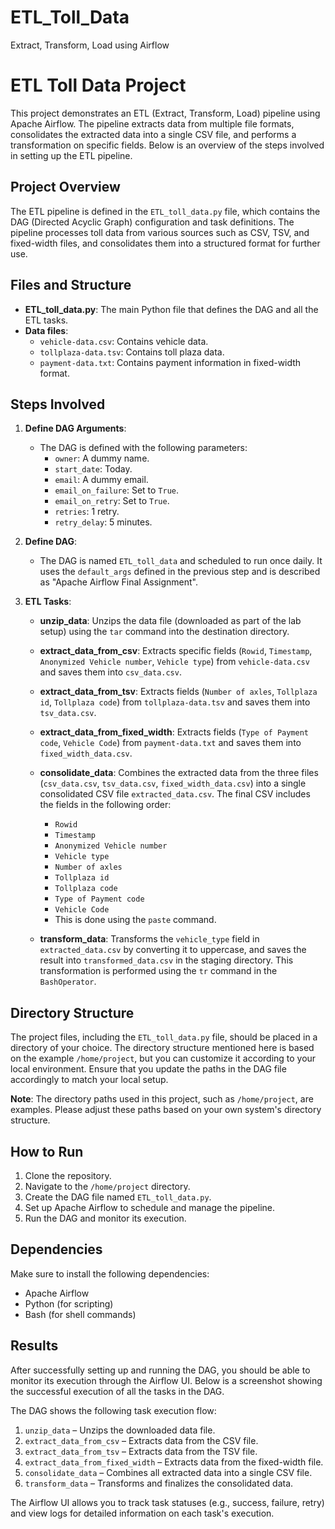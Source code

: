 # ETL_Toll_Data
Extract, Transform, Load using Airflow

# ETL Toll Data Project

This project demonstrates an ETL (Extract, Transform, Load) pipeline using Apache Airflow. The pipeline extracts data from multiple file formats, consolidates the extracted data into a single CSV file, and performs a transformation on specific fields. Below is an overview of the steps involved in setting up the ETL pipeline.

## Project Overview

The ETL pipeline is defined in the `ETL_toll_data.py` file, which contains the DAG (Directed Acyclic Graph) configuration and task definitions. The pipeline processes toll data from various sources such as CSV, TSV, and fixed-width files, and consolidates them into a structured format for further use.

## Files and Structure

- **ETL_toll_data.py**: The main Python file that defines the DAG and all the ETL tasks.
- **Data files**:
  - `vehicle-data.csv`: Contains vehicle data.
  - `tollplaza-data.tsv`: Contains toll plaza data.
  - `payment-data.txt`: Contains payment information in fixed-width format.

## Steps Involved

1. **Define DAG Arguments**:
   - The DAG is defined with the following parameters:
     - `owner`: A dummy name.
     - `start_date`: Today.
     - `email`: A dummy email.
     - `email_on_failure`: Set to `True`.
     - `email_on_retry`: Set to `True`.
     - `retries`: 1 retry.
     - `retry_delay`: 5 minutes.

2. **Define DAG**:
   - The DAG is named `ETL_toll_data` and scheduled to run once daily. It uses the `default_args` defined in the previous step and is described as "Apache Airflow Final Assignment".

3. **ETL Tasks**:

   - **unzip_data**: Unzips the data file (downloaded as part of the lab setup) using the `tar` command into the destination directory.
   
   - **extract_data_from_csv**: Extracts specific fields (`Rowid`, `Timestamp`, `Anonymized Vehicle number`, `Vehicle type`) from `vehicle-data.csv` and saves them into `csv_data.csv`.

   - **extract_data_from_tsv**: Extracts fields (`Number of axles`, `Tollplaza id`, `Tollplaza code`) from `tollplaza-data.tsv` and saves them into `tsv_data.csv`.

   - **extract_data_from_fixed_width**: Extracts fields (`Type of Payment code`, `Vehicle Code`) from `payment-data.txt` and saves them into `fixed_width_data.csv`.

   - **consolidate_data**: Combines the extracted data from the three files (`csv_data.csv`, `tsv_data.csv`, `fixed_width_data.csv`) into a single consolidated CSV file `extracted_data.csv`. The final CSV includes the fields in the following order:
     - `Rowid`
     - `Timestamp`
     - `Anonymized Vehicle number`
     - `Vehicle type`
     - `Number of axles`
     - `Tollplaza id`
     - `Tollplaza code`
     - `Type of Payment code`
     - `Vehicle Code`
     - This is done using the `paste` command.

   - **transform_data**: Transforms the `vehicle_type` field in `extracted_data.csv` by converting it to uppercase, and saves the result into `transformed_data.csv` in the staging directory. This transformation is performed using the `tr` command in the `BashOperator`.

## Directory Structure

The project files, including the `ETL_toll_data.py` file, should be placed in a directory of your choice. The directory structure mentioned here is based on the example `/home/project`, but you can customize it according to your local environment. Ensure that you update the paths in the DAG file accordingly to match your local setup.

**Note**: The directory paths used in this project, such as `/home/project`, are examples. Please adjust these paths based on your own system's directory structure.

## How to Run

1. Clone the repository.
2. Navigate to the `/home/project` directory.
3. Create the DAG file named `ETL_toll_data.py`.
4. Set up Apache Airflow to schedule and manage the pipeline.
5. Run the DAG and monitor its execution.

## Dependencies

Make sure to install the following dependencies:

- Apache Airflow
- Python (for scripting)
- Bash (for shell commands)

## Results

After successfully setting up and running the DAG, you should be able to monitor its execution through the Airflow UI. Below is a screenshot showing the successful execution of all the tasks in the DAG.



The DAG shows the following task execution flow:
1. `unzip_data` – Unzips the downloaded data file.
2. `extract_data_from_csv` – Extracts data from the CSV file.
3. `extract_data_from_tsv` – Extracts data from the TSV file.
4. `extract_data_from_fixed_width` – Extracts data from the fixed-width file.
5. `consolidate_data` – Combines all extracted data into a single CSV file.
6. `transform_data` – Transforms and finalizes the consolidated data.

The Airflow UI allows you to track task statuses (e.g., success, failure, retry) and view logs for detailed information on each task's execution.
